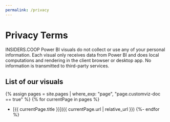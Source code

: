 ```yaml
---
permalink: /privacy
---
```

# Privacy Terms

INSIDERS.COOP Power BI visuals do not collect or use any of your personal information. Each visual only receives data from Power BI and does local computations and rendering in the client browser or desktop app. No information is transmitted to third-party services.

## List of our visuals
{% assign pages = site.pages | where_exp: "page", "page.customviz-doc == true" %}
{% for currentPage in pages %}
- [{{ currentPage.title }}]({{ currentPage.url | relative_url }})
{%- endfor %}
